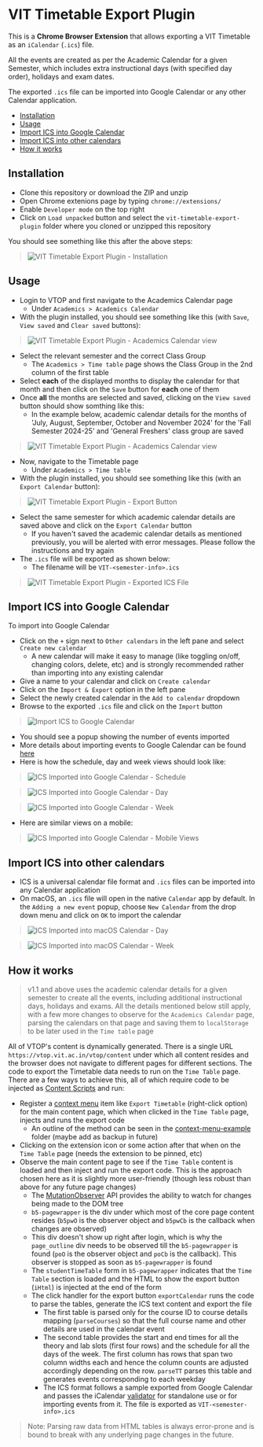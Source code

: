 # VIT Timetable Export Plugin

This is a **Chrome Browser Extension** that allows exporting a VIT Timetable as an `iCalendar` (`.ics`) file.

All the events are created as per the Academic Calendar for a given Semester, which includes extra instructional days (with specified day order), holidays and exam dates.

The exported `.ics` file can be imported into Google Calendar or any other Calendar application.

- [Installation](#installation)
- [Usage](#usage)
- [Import ICS into Google Calendar](#import-ics-into-google-calendar)
- [Import ICS into other calendars](#import-ics-into-other-calendars)
- [How it works](#how-it-works)

## Installation

- Clone this repository or download the ZIP and unzip
- Open Chrome extenions page by typing `chrome://extensions/`
- Enable `Developer mode` on the top right
- Click on `Load unpacked` button and select the `vit-timetable-export-plugin` folder where you cloned or unzipped this repository

You should see something like this after the above steps:

> ![VIT Timetable Export Plugin - Installation](images/installation.png)

## Usage

- Login to VTOP and first navigate to the Academics Calendar page
  - Under `Academics > Academics Calendar`
- With the plugin installed, you should see something like this (with `Save`, `View saved` and `Clear saved` buttons):

> ![VIT Timetable Export Plugin - Academics Calendar view](images/academics-calendar-view-1.png)

- Select the relevant semester and the correct Class Group
  - The `Academics > Time table` page shows the Class Group in the 2nd column of the first table
- Select **each** of the displayed months to display the calendar for that month and then click on the `Save` button for **each** one of them
- Once **all** the months are selected and saved, clicking on the `View saved` button should show somthing like this:
  - In the example below, academic calendar details for the months of 'July, August, September, October and November 2024' for the 'Fall Semester 2024-25' and 'General Freshers' class group are saved

> ![VIT Timetable Export Plugin - Academics Calendar view](images/academics-calendar-view-2.png)

- Now, navigate to the Timetable page
  - Under `Academics > Time table`
- With the plugin installed, you should see something like this (with an `Export Calendar` button):

> ![VIT Timetable Export Plugin - Export Button](images/export-button.png)

- Select the same semester for which academic calendar details are saved above and click on the `Export Calendar` button
  - If you haven't saved the academic calendar details as mentioned previously, you will be alerted with error messages.  Please follow the instructions and try again
- The `.ics` file will be exported as shown below:
  - The filename will be `VIT-<semester-info>.ics`

> ![VIT Timetable Export Plugin - Exported ICS File](images/exported-ics-file.png)

## Import ICS into Google Calendar

To import into Google Calendar

- Click on the `+` sign next to `Other calendars` in the left pane and select `Create new calendar`
  - A new calendar will make it easy to manage (like toggling on/off, changing colors, delete, etc) and is strongly recommended rather than importing into any existing calendar
- Give a name to your calendar and click on `Create calendar`
- Click on the `Import & Export` option in the left pane
- Select the newly created calendar in the `Add to calendar` dropdown
- Browse to the exported `.ics` file and click on the `Import` button

> ![Import ICS to Google Calendar](images/import-ics-to-google-calendar.png)

- You should see a popup showing the number of events imported
- More details about importing events to Google Calendar can be found [here](https://support.google.com/calendar/answer/37118)
- Here is how the schedule, day and week views should look like:

> ![ICS Imported into Google Calendar - Schedule](images/gc-schedule.png)

> ![ICS Imported into Google Calendar - Day](images/gc-day.png)

> ![ICS Imported into Google Calendar - Week](images/gc-week.png)

- Here are similar views on a mobile:

> ![ICS Imported into Google Calendar - Mobile Views](images/mobile-views.jpg)

## Import ICS into other calendars

- ICS is a universal calendar file format and `.ics` files can be imported into any Calendar application
- On macOS, an `.ics` file will open in the native `Calendar` app by default.  In the `Adding a new event` popup, choose `New Calendar` from the drop down menu and click on `OK` to import the calendar

> ![ICS Imported into macOS Calendar - Day](images/macos-calendar-day.png)

> ![ICS Imported into macOS Calendar - Week](images/macos-calendar-week.png)

## How it works

> v1.1 and above uses the academic calendar details for a given semester to create all the events, including additional instructional days, holidays and exams.  All the details mentioned below still apply, with a few more changes to observe for the `Academics Calendar` page, parsing the calendars on that page and saving them to `localStorage` to be later used in the `Time table` page

All of VTOP's content is dynamically generated.  There is a single URL `https://vtop.vit.ac.in/vtop/content` under which all content resides and the browser does not navigate to different pages for different sections.  The code to export the Timetable data needs to run on the `Time Table` page.  There are a few ways to achieve this, all of which require code to be injected as [Content Scripts](https://developer.chrome.com/docs/extensions/develop/concepts/content-scripts#capabilities) and run:

- Register a [context menu](https://developer.chrome.com/docs/extensions/reference/api/contextMenus) item like `Export Timetable` (right-click option) for the main content page, which when clicked in the `Time Table` page, injects and runs the export code
  - An outline of the method can be seen in the [context-menu-example](context-menu-example) folder (maybe add as backup in future)
- Clicking on the extension icon or some action after that when on the `Time Table` page (needs the extension to be pinned, etc)
- Observe the main content page to see if the `Time Table` content is loaded and then inject and run the export code.  This is the approach chosen here as it is slightly more user-friendly (though less robust than above for any future page changes)
  - The [MutationObserver](https://developer.mozilla.org/en-US/docs/Web/API/MutationObserver) API provides the ability to watch for changes being made to the DOM tree
  - `b5-pagewrapper` is the div under which most of the core page content resides (`b5pwO` is the observer object and `b5pwCb` is the callback when changes are observed)
  - This div doesn't show up right after login, which is why the `page_outline` div needs to be observed till the `b5-pagewrapper` is found (`poO` is the observer object and `poCb` is the callback).  This observer is stopped as soon as `b5-pagewrapper` is found
  - The `studentTimeTable` form in `b5-pagewrapper` indicates that the `Time Table` section is loaded and the HTML to show the export button (`iHtml`) is injected at the end of the form
  - The click handler for the export button `exportCalendar` runs the code to parse the tables, generate the ICS text content and export the file
    - The first table is parsed only for the course ID to course details mapping (`parseCourses`) so that the full course name and other details are used in the calendar event
    - The second table provides the start and end times for all the theory and lab slots (first four rows) and the schedule for all the days of the week.  The first column has rows that span two column widths each and hence the column counts are adjusted accordingly depending on the row. `parseTT` parses this table and generates events corresponding to each weekday
    - The ICS format follows a sample exported from Google Calendar and passes the iCalendar [validator](https://icalendar.org/validator.html) for standalone use or for importing events from it.  The file is exported as `VIT-<semester-info>.ics`

> Note: Parsing raw data from HTML tables is always error-prone and is bound to break with any underlying page changes in the future.
